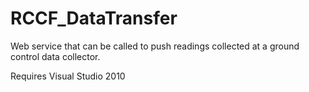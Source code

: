 # RCCF_DataTransfer

Web service that can be called to push readings collected at a ground control data collector.

Requires Visual Studio 2010
